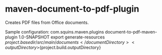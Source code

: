 maven-document-to-pdf-plugin
============================

Creates PDF files from Office documents.

Sample configuration:
	<build>
		<plugins>
			<plugin>
				<groupId>com.squins.maven.plugins</groupId>
				<artifactId>document-to-pdf-maven-plugin</artifactId>
				<version>1.0-SNAPSHOT</version>
				<executions>
					<execution>
						<goals>
							<goal>export</goal>
						</goals>
						<phase>generate-resources</phase>
					</execution>
				</executions>
				<configuration>
					<documentDirectory>${project.basedir}/src/main/documents</documentDirectory>
					<outputDirectory>${project.build.outputDirectory}</outputDirectory>
				</configuration>
			</plugin>
		</plugins>
	</build>
